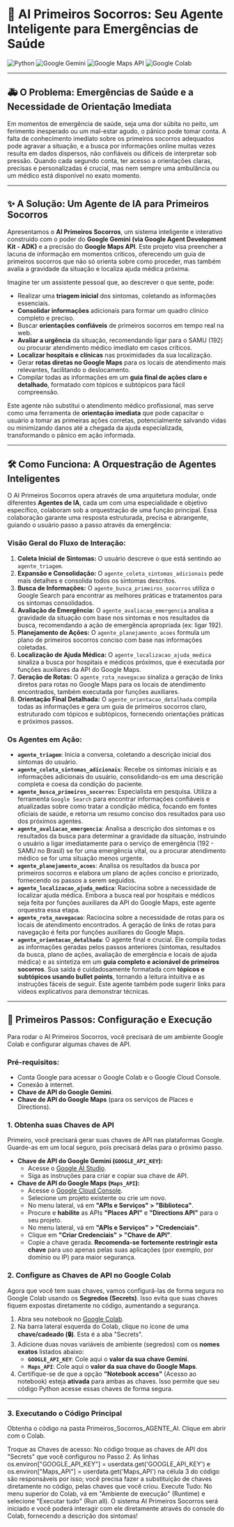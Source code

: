 # 🤖 AI Primeiros Socorros: Seu Agente Inteligente para Emergências de Saúde

![Python](https://img.shields.io/badge/Python-3.9%2B-blue?style=for-the-badge&logo=python)
![Google Gemini](https://img.shields.io/badge/Google%20Gemini-AI-green?style=for-the-badge&logo=google)
![Google Maps API](https://img.shields.io/badge/Google%20Maps-API-red?style=for-the-badge&logo=googlemaps)
![Google Colab](https://img.shields.io/badge/Google%20Colab-Notebook-yellow?style=for-the-badge&logo=googlecolab)

---

## 🚑 O Problema: Emergências de Saúde e a Necessidade de Orientação Imediata

Em momentos de emergência de saúde, seja uma dor súbita no peito, um ferimento inesperado ou um mal-estar agudo, o pânico pode tomar conta. A falta de conhecimento imediato sobre os primeiros socorros adequados pode agravar a situação, e a busca por informações online muitas vezes resulta em dados dispersos, não confiáveis ou difíceis de interpretar sob pressão. Quando cada segundo conta, ter acesso a orientações claras, precisas e personalizadas é crucial, mas nem sempre uma ambulância ou um médico está disponível no exato momento.

---

## ✨ A Solução: Um Agente de IA para Primeiros Socorros

Apresentamos o **AI Primeiros Socorros**, um sistema inteligente e interativo construído com o poder do **Google Gemini (via Google Agent Development Kit - ADK)** e a precisão do **Google Maps API**. Este projeto visa preencher a lacuna de informação em momentos críticos, oferecendo um guia de primeiros socorros que não só orienta sobre como proceder, mas também avalia a gravidade da situação e localiza ajuda médica próxima.

Imagine ter um assistente pessoal que, ao descrever o que sente, pode:
* Realizar uma **triagem inicial** dos sintomas, coletando as informações essenciais.
* **Consolidar informações** adicionais para formar um quadro clínico completo e preciso.
* Buscar **orientações confiáveis** de primeiros socorros em tempo real na web.
* **Avaliar a urgência** da situação, recomendando ligar para o SAMU (192) ou procurar atendimento médico imediato em casos críticos.
* **Localizar hospitais e clínicas** nas proximidades da sua localização.
* Gerar **rotas diretas no Google Maps** para os locais de atendimento mais relevantes, facilitando o deslocamento.
* Compilar todas as informações em um **guia final de ações claro e detalhado**, formatado com tópicos e subtópicos para fácil compreensão.

Este agente não substitui o atendimento médico profissional, mas serve como uma ferramenta de **orientação imediata** que pode capacitar o usuário a tomar as primeiras ações corretas, potencialmente salvando vidas ou minimizando danos até a chegada da ajuda especializada, transformando o pânico em ação informada.

---

## 🛠️ Como Funciona: A Orquestração de Agentes Inteligentes

O AI Primeiros Socorros opera através de uma arquitetura modular, onde diferentes **Agentes de IA**, cada um com uma especialidade e objetivo específico, colaboram sob a orquestração de uma função principal. Essa colaboração garante uma resposta estruturada, precisa e abrangente, guiando o usuário passo a passo através da emergência:

### Visão Geral do Fluxo de Interação:

1.  **Coleta Inicial de Sintomas:** O usuário descreve o que está sentindo ao `agente_triagem`.
2.  **Expansão e Consolidação:** O `agente_coleta_sintomas_adicionais` pede mais detalhes e consolida todos os sintomas descritos.
3.  **Busca de Informações:** O `agente_busca_primeiros_socorros` utiliza o Google Search para encontrar as melhores práticas e tratamentos para os sintomas consolidados.
4.  **Avaliação de Emergência:** O `agente_avaliacao_emergencia` analisa a gravidade da situação com base nos sintomas e nos resultados da busca, recomendando a ação de emergência apropriada (ex: ligar 192).
5.  **Planejamento de Ações:** O `agente_planejamento_acoes` formula um plano de primeiros socorros conciso com base nas informações coletadas.
6.  **Localização de Ajuda Médica:** O `agente_localizacao_ajuda_medica` sinaliza a busca por hospitais e médicos próximos, que é executada por funções auxiliares da API do Google Maps.
7.  **Geração de Rotas:** O `agente_rota_navegacao` sinaliza a geração de links diretos para rotas no Google Maps para os locais de atendimento encontrados, também executada por funções auxiliares.
8.  **Orientação Final Detalhada:** O `agente_orientacao_detalhada` compila todas as informações e gera um guia de primeiros socorros claro, estruturado com tópicos e subtópicos, fornecendo orientações práticas e próximos passos.

### Os Agentes em Ação:

* **`agente_triagem`**: Inicia a conversa, coletando a descrição inicial dos sintomas do usuário.
* **`agente_coleta_sintomas_adicionais`**: Recebe os sintomas iniciais e as informações adicionais do usuário, consolidando-os em uma descrição completa e coesa da condição do paciente.
* **`agente_busca_primeiros_socorros`**: Especialista em pesquisa. Utiliza a ferramenta `Google Search` para encontrar informações confiáveis e atualizadas sobre como tratar a condição médica, focando em fontes oficiais de saúde, e retorna um resumo conciso dos resultados para uso dos próximos agentes.
* **`agente_avaliacao_emergencia`**: Analisa a descrição dos sintomas e os resultados da busca para determinar a gravidade da situação, instruindo o usuário a ligar imediatamente para o serviço de emergência (192 - SAMU no Brasil) se for uma emergência vital, ou a procurar atendimento médico se for uma situação menos urgente.
* **`agente_planejamento_acoes`**: Analisa os resultados da busca por primeiros socorros e elabora um plano de ações conciso e priorizado, fornecendo os passos a serem seguidos.
* **`agente_localizacao_ajuda_medica`**: Raciocina sobre a necessidade de localizar ajuda médica. Embora a busca real por hospitais e médicos seja feita por funções auxiliares da API do Google Maps, este agente orquestra essa etapa.
* **`agente_rota_navegacao`**: Raciocina sobre a necessidade de rotas para os locais de atendimento encontrados. A geração de links de rotas para navegação é feita por funções auxiliares do Google Maps.
* **`agente_orientacao_detalhada`**: O agente final e crucial. Ele compila todas as informações geradas pelos passos anteriores (sintomas, resultados da busca, plano de ações, avaliação de emergência e locais de ajuda médica) e as sintetiza em um **guia completo e acionável de primeiros socorros**. Sua saída é cuidadosamente formatada com **tópicos e subtópicos usando bullet points**, tornando a leitura intuitiva e as instruções fáceis de seguir. Este agente também pode sugerir links para vídeos explicativos para demonstrar técnicas.

---

## 🚀 Primeiros Passos: Configuração e Execução

Para rodar o AI Primeiros Socorros, você precisará de um ambiente Google Colab e configurar algumas chaves de API.

### Pré-requisitos:

* Conta Google para acessar o Google Colab e o Google Cloud Console.
* Conexão à internet.
* **Chave de API do Google Gemini**.
* **Chave de API do Google Maps** (para os serviços de Places e Directions).

### 1. Obtenha suas Chaves de API

Primeiro, você precisará gerar suas chaves de API nas plataformas Google. Guarde-as em um local seguro, pois precisará delas para o próximo passo.

* **Chave de API do Google Gemini (`GOOGLE_API_KEY`):**
    * Acesse o [Google AI Studio](https://ai.google.dev/gemini-api/docs/get-started/web).
    * Siga as instruções para criar e copiar sua chave de API.
* **Chave de API do Google Maps (`Maps_API`):**
    * Acesse o [Google Cloud Console](https://console.cloud.google.com/apis/credentials).
    * Selecione um projeto existente ou crie um novo.
    * No menu lateral, vá em **"APIs e Serviços" > "Biblioteca"**.
    * Procure e **habilite** as APIs **"Places API"** e **"Directions API"** para o seu projeto.
    * No menu lateral, vá em **"APIs e Serviços" > "Credenciais"**.
    * Clique em **"Criar Credenciais" > "Chave de API"**.
    * Copie a chave gerada. **Recomenda-se fortemente restringir esta chave** para uso apenas pelas suas aplicações (por exemplo, por domínio ou IP) para maior segurança.

### 2. Configure as Chaves de API no Google Colab

Agora que você tem suas chaves, vamos configurá-las de forma segura no Google Colab usando os **Segredos (Secrets)**. Isso evita que suas chaves fiquem expostas diretamente no código, aumentando a segurança.

1.  Abra seu notebook no [Google Colab](https://colab.research.google.com/).
2.  Na barra lateral esquerda do Colab, clique no ícone de uma **chave/cadeado (🔒)**. Esta é a aba "Secrets".
3.  Adicione duas novas variáveis de ambiente (segredos) com os **nomes exatos** listados abaixo:
    * **`GOOGLE_API_KEY`**: Cole aqui o **valor da sua chave Gemini**.
    * **`Maps_API`**: Cole aqui o **valor da sua chave do Google Maps**.
4.  Certifique-se de que a opção **"Notebook access"** (Acesso ao notebook) esteja **ativada** para ambas as chaves. Isso permite que seu código Python acesse essas chaves de forma segura.

---

### 3. Executando o Código Principal
Obtenha o código na pasta Primeiros_Socorros_AGENTE_AI. Clique em abrir com o Colab.

Troque as Chaves de acesso: No código troque as chaves de API dos "Secrets" que você configurou no Passo 2. As linhas os.environ["GOOGLE_API_KEY"] = userdata.get('GOOGLE_API_KEY') e os.environ["Maps_API"] = userdata.get('Maps_API')  na célula 3 do código são responsáveis por isso; você precisa fazer a substituição de chaves diretamente no código, pelas chaves que você criou.
Execute Tudo: No menu superior do Colab, vá em "Ambiente de execução" (Runtime) e selecione "Executar tudo" (Run all). 
O sistema AI Primeiros Socorros será iniciado e você poderá interagir com ele diretamente através do console do Colab, fornecendo a descrição dos sintomas!


